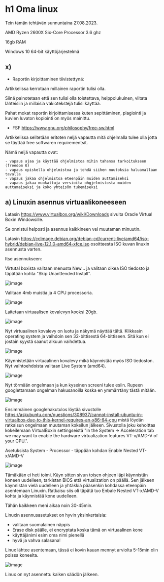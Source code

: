 # h1 Oma linux

Tein tämän tehtävän sunnuntaina 27.08.2023. 

AMD Ryzen 2600X Six-Core Processor 3.6 ghz

16gb RAM

Windows 10 64-bit käyttöjärjestelmä

## x)

- Raportin kirjoittaminen tiivistettynä:

Artikkelissa kerrotaan millainen raportin tulisi olla. 

Siinä painotetaan että sen tulisi olla toistettava, helppolukuinen, viitata lähteisiin ja millaisia vakiotekstejä tulisi käyttää.

Pahat mokat raportin kirjoittamisessa kuten sepittäminen, plagiointi ja kuvien luvaton kopiointi on myös mainittu.


- FSF https://www.gnu.org/philosophy/free-sw.html

Artikkelissa selitetään eritoten neljä vapautta mitä ohjelmalla tulee olla jotta se täyttää free softwaren requirementsit. 

Nämä neljä vapautta ovat: 

    - vapaus ajaa ja käyttää ohjelmistoa mihin tahansa tarkoitukseen (freedom 0)
    - vapaus opiskella ohjelmistoa ja tehdä siihen muutoksia haluamallaan tavalla
    - vapaus jakaa ohjelmistoa eteenpäin muiden auttamiseksi
    - vapaus jakaa muokattuja versioita ohgjelmistosta muiden auttamaiseksi ja koko yhteisön tukemiseksi

## a) Linuxin asennus virtuaalikoneeseen

Latasin https://www.virtualbox.org/wiki/Downloads sivulta Oracle Virtual Boxin Windowsille.

Se onnistui helposti ja asennus kaikkineen vei muutaman minuutin. 

Latasin https://cdimage.debian.org/debian-cd/current-live/amd64/iso-hybrid/debian-live-12.1.0-amd64-xfce.iso osoitteesta ISO kuvan linuxin asennusta varten.

Itse asennukseen:

Virtutal boxista valitaan menusta New... ja valitaan oikea ISO tiedosto ja täpätään kohta "Skip Unanttended Install".



![image](https://github.com/aarott/linuxpalvelimet/assets/78908566/0453f6aa-8c9b-4652-a9ce-657ae616c9d2)


Valitaan 4mb muistia ja 4 CPU processoria.



![image](https://github.com/aarott/linuxpalvelimet/assets/78908566/3e5e7dbb-0d46-4a6e-97be-d7278e982eaf)


Laitetaan virtuaalisen kovalevyn kooksi 20gb.



![image](https://github.com/aarott/linuxpalvelimet/assets/78908566/4b5b24d9-a4f4-4a74-95eb-6182a97fcadd)


Nyt virtuaalinen kovalevy on luotu ja näkymä näyttää tältä. Klikkasin operating system ja vaihdoin sen 32-bittisestä 64-bittiseen. Sitä kun ei jostain syystä saanut alkuun vaihdettua.


![image](https://github.com/aarott/linuxpalvelimet/assets/78908566/4588c8df-dc78-4ef7-acd2-f67625f059df)


Käynnistetään virtuaalinen kovalevy mikä käynnistää myös ISO tiedoston. Nyt vaihtoehdoista valitaan Live System (amd64).


![image](https://github.com/aarott/linuxpalvelimet/assets/78908566/45886cdf-d35e-44ed-8cb5-64e8236b9a36)


Nyt törmään ongelmaan ja kun kyseinen screeni tulee esiin. Rupeen googlettamaan ongelman hakusanoilla koska en ymmärrtäny tästä mitään.


![image](https://github.com/aarott/linuxpalvelimet/assets/78908566/e76bd4c3-a90a-4e81-a500-c716c84a017d)


Ensimmäinen googlehakutulos löytää sivustolle https://askubuntu.com/questions/308937/cannot-install-ubuntu-in-virtualbox-due-to-this-kernel-requires-an-x86-64-cpu
mistä löydän ratkaisun ongelmaan muutaman kokeilun jälkeen. Sivustolla joku kehoittaa kokeilemaan VirtualBoxin settingseistä "In the System -> Acceleration tab we may want to enable the hardware virtualization features VT-x/AMD-V of your CPU.".

Asetuksista System - Processor - täppään kohdan Enable Nested VT-x/AMD-V


![image](https://github.com/aarott/linuxpalvelimet/assets/78908566/f77a6369-e57f-4fd4-8084-d70eef0545f6)


Tämäkään ei heti toimi. Käyn sitten sivun toisen ohjeen läpi käynnistän koneen uudelleen, tarkistan BIOS että virtualization on päällä. Sen jälkeen käynnistän vielä uudelleen ja yhtäkkiä
pääsenkin kohdassa eteenpäin asentemaan Linuxin. Ratkaisu siis oli täpätä tuo Enbale Nested VT-x/AMD-V kohta ja käynnistää kone uudelleen.

Tähän kaikkeen meni aikaa noin 30-45min. 


Linuxin asennusasetukset on hyvin yksinkertaisia:

- valitaan suomalainen näppis
- Erase disk päälle, ei encryptata koska tämä on virtuaalinen kone
- käyttäjänimi esim oma nimi pienellä
- hyvä ja vahva salasana!

Linux lähtee asentemaan, tässä ei kovin kauan mennyt arviolta 5-15min olin poissa koneelta. 


![image](https://github.com/aarott/linuxpalvelimet/assets/78908566/b5c37123-1b66-4dcd-bc22-517377382b0a)



Linux on nyt asennettu kaiken säädön jälkeen. 













